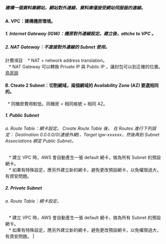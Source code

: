 <h5> 建構一個資料庫網站，網站對外連線，資料庫僅接受網站伺服器的連線。 </h5>
<h4> A. VPC：建構機房環境。 </h5>
<h5> 1. Internet Gateway (IGW)：機房對外連線設定。建立後，attche to VPC 。</h5>
<h5> 2. NAT Gateway：不直接對外連線的 Subnet 使用。</h5> 計費項目
    * NAT = network address translation。 <br>
    * NAT Gateway 可以轉換 Private IP 與 Public IP ，讓封包可以到正確的位置。<a href="http://linux.vbird.org/linux_server/0250simple_firewall/0320nat.php">鳥哥說</a>
<h4> B. Cteate 2 Subnet：切割網域，兩個網域的 Availability Zone (AZ) 要選相同的。</h4>
    * 同機房費用較低。同機房 = 相同帳號 + 相同 AZ。
<h5> 1. Public Subnet </h5>
<h6> a. Route Table：網卡設定。 Create Route Table 後， 在 Routes 進行下列設定： Destination 0.0.0.0/0(連接外網)，Target igw-xxxxxx，然後再到 Subnet Associations 綁定 Public Subnet。 </h6>
    * 建立 VPC 時，AWS 會自動產生一張 default 網卡，做為所有 Subnet 的預設網卡。 <br>
    * 如果有特殊設定，應另外建立新的網卡，避免更改預設網卡，以免權限過大，有資安問題。
<h5> 2. Private Subnet </h5>
<h6> a. Route Table：網卡設定。</h6>
    * 建立 VPC 時，AWS 會自動產生一張 default 網卡，做為所有 Subnet 的預設網卡。 <br>
    * 如果有特殊設定，應另外建立新的網卡，避免更改預設網卡，以免權限過大，有資安問題。
| 



